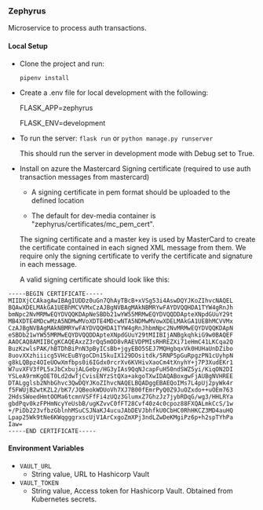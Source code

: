 ### Zephyrus
Microservice to process auth transactions.


#### Local Setup

- Clone the project and run:

  `pipenv install`

- Create a .env file for local development with the following:

  FLASK_APP=zephyrus

  FLASK_ENV=development


- To run the server:
`flask run` or
`python manage.py runserver`

  This should run the server in development mode with Debug set to True.
  
- Install on azure the Mastercard Signing certificate (required to use auth transaction messages from mastercard)
  - A signing certificate in pem format should be uploaded to the defined location 
  
  - The default for dev-media container is "zephyrus/certificates/mc_pem_cert".
  
  The signing certificate and a master key is used by MasterCard to create the certificate contained in each 
  signed XML message from them.  We require only the signing certificate to verify the certificate and signature
  in each message.
  
  A valid signing certificate should look like this:
  
~~~~
-----BEGIN CERTIFICATE-----
MIIDXjCCAkagAwIBAgIUDDz0uGn7QhAyTBcB+xVSg53i4AswDQYJKoZIhvcNAQEL
BQAwXDELMAkGA1UEBhMCVVMxCzAJBgNVBAgMAkNBMRYwFAYDVQQHDA1TYW4gRnJh
bmNpc2NvMRMwEQYDVQQKDApNeSBDb21wYW55MRMwEQYDVQQDDApteXNpdGUuY29t
MB4XDTE4MDcwMzA5NDMwMVoXDTE4MDcwNTA5NDMwMVowXDELMAkGA1UEBhMCVVMx
CzAJBgNVBAgMAkNBMRYwFAYDVQQHDA1TYW4gRnJhbmNpc2NvMRMwEQYDVQQKDApN
eSBDb21wYW55MRMwEQYDVQQDDApteXNpdGUuY29tMIIBIjANBgkqhkiG9w0BAQEF
AAOCAQ8AMIIBCgKCAQEAxzZ3rQq5mOD8vRAEVDPMIsRHREZXi71eHmC41LKCqa2Q
BuzKzwlsPAK/hBTDhBiPnN3pByICsBb+jgyEBO5SEJ7MQHgbqxVk0HUHaUnDZibo
8uovXXzhiiicg5VHcEuBYgoCDn15kuIX129DOsitdk/5RNP5pGuRpgzPN1cUyhpN
g8kLQBpz4OIeUOwXmfbps0i6IGdx0rcrXv6KVHivXaoCm4tXnyhY+j7P3XudEKr1
W7uvXFV3fPL5xJbCxbujALGeby/HG3yIAs9QqNJcapFuH50ndSWZ5yi/KiqON2DI
YSLeA9rmKgOET0Ld2dwTjCvisENYzStQXa+akgoTXwIDAQABoxgwFjAUBgNVHREE
DTALgglsb2NhbGhvc3QwDQYJKoZIhvcNAQELBQADggEBAEQoIMs7L4pUj2pyWk4r
f5FWUjB2wtKZL2/bK7/JQBeokWDUoVh7XJ7B00fEmrPyQ0Z9JuOZxdo++uOEm763
2HdsSWoedHmtOOMa6tcmnVSFfFi4zUQz3GlumxZ7GhzJz7jybRDqG/wg3/HHLRYa
gbdPqv0kzFPHmNcyYeUsbB/ugKZvvC0fFT28Cvf40z4c0cpoz88FXQALmkCcS/1w
+/PiDb223vfbzGblnhMSuCSJNaKJ4ucuJAbDEVJbhfkU0CbHC0RhHKCZ3MD4auHQ
Lpap25Wk9tNe6KWqgggrxscUjV1ArCxgoZmXPj3ndLZwDeKMgiPz6p+h2spTYhPa
Iaw=
-----END CERTIFICATE-----
~~~~
 
  
#### Environment Variables

- `VAULT_URL`
  - String value, URL to Hashicorp Vault
- `VAULT_TOKEN`
  - String value, Access token for Hashicorp Vault. Obtained from Kubernetes secrets.

